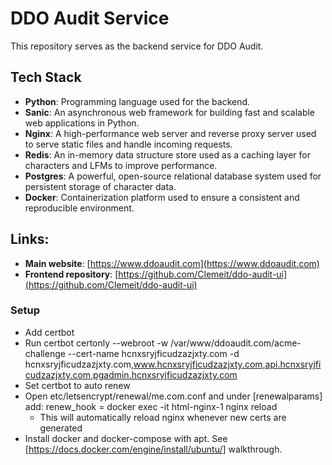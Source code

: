 # DDO Audit Service
This repository serves as the backend service for DDO Audit.

## Tech Stack
- **Python**: Programming language used for the backend.
- **Sanic**: An asynchronous web framework for building fast and scalable web applications in Python.
- **Nginx**: A high-performance web server and reverse proxy server used to serve static files and handle incoming requests.
- **Redis**: An in-memory data structure store used as a caching layer for characters and LFMs to improve performance.
- **Postgres**: A powerful, open-source relational database system used for persistent storage of character data.
- **Docker**: Containerization platform used to ensure a consistent and reproducible environment.

## Links:
- **Main website**: [https://www.ddoaudit.com](https://www.ddoaudit.com)
- **Frontend repository**: [https://github.com/Clemeit/ddo-audit-ui](https://github.com/Clemeit/ddo-audit-ui)

### Setup
- Add certbot
- Run certbot certonly --webroot -w /var/www/ddoaudit.com/acme-challenge --cert-name hcnxsryjficudzazjxty.com -d hcnxsryjficudzazjxty.com,www.hcnxsryjficudzazjxty.com,api.hcnxsryjficudzazjxty.com,pgadmin.hcnxsryjficudzazjxty.com
- Set certbot to auto renew
- Open etc/letsencrypt/renewal/me.com.conf and under [renewalparams] add: renew_hook = docker exec -it html-nginx-1 nginx reload
  - This will automatically reload nginx whenever new certs are generated
- Install docker and docker-compose with apt. See [https://docs.docker.com/engine/install/ubuntu/] walkthrough.
